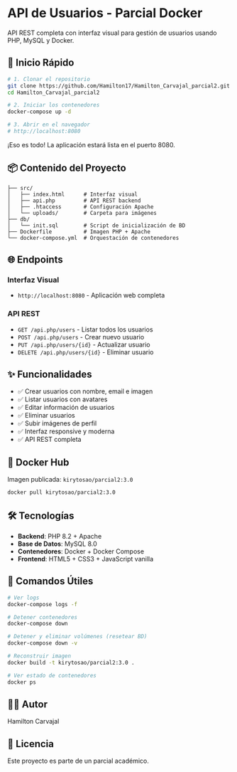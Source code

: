 # API de Usuarios - Parcial Docker

API REST completa con interfaz visual para gestión de usuarios usando PHP, MySQL y Docker.

## 🚀 Inicio Rápido

```bash
# 1. Clonar el repositorio
git clone https://github.com/Hamilton17/Hamilton_Carvajal_parcial2.git
cd Hamilton_Carvajal_parcial2

# 2. Iniciar los contenedores
docker-compose up -d

# 3. Abrir en el navegador
# http://localhost:8080
```

¡Eso es todo! La aplicación estará lista en el puerto 8080.

## 📦 Contenido del Proyecto

```
├── src/
│   ├── index.html      # Interfaz visual
│   ├── api.php         # API REST backend
│   ├── .htaccess       # Configuración Apache
│   └── uploads/        # Carpeta para imágenes
├── db/
│   └── init.sql        # Script de inicialización de BD
├── Dockerfile          # Imagen PHP + Apache
└── docker-compose.yml  # Orquestación de contenedores
```

## 🌐 Endpoints

### Interfaz Visual
- `http://localhost:8080` - Aplicación web completa

### API REST
- `GET /api.php/users` - Listar todos los usuarios
- `POST /api.php/users` - Crear nuevo usuario
- `PUT /api.php/users/{id}` - Actualizar usuario
- `DELETE /api.php/users/{id}` - Eliminar usuario

## ✨ Funcionalidades

- ✅ Crear usuarios con nombre, email e imagen
- ✅ Listar usuarios con avatares
- ✅ Editar información de usuarios
- ✅ Eliminar usuarios
- ✅ Subir imágenes de perfil
- ✅ Interfaz responsive y moderna
- ✅ API REST completa

## 🐳 Docker Hub

Imagen publicada: `kirytosao/parcial2:3.0`

```bash
docker pull kirytosao/parcial2:3.0
```

## 🛠️ Tecnologías

- **Backend**: PHP 8.2 + Apache
- **Base de Datos**: MySQL 8.0
- **Contenedores**: Docker + Docker Compose
- **Frontend**: HTML5 + CSS3 + JavaScript vanilla

## 📝 Comandos Útiles

```bash
# Ver logs
docker-compose logs -f

# Detener contenedores
docker-compose down

# Detener y eliminar volúmenes (resetear BD)
docker-compose down -v

# Reconstruir imagen
docker build -t kirytosao/parcial2:3.0 .

# Ver estado de contenedores
docker ps
```

## 👨‍💻 Autor

Hamilton Carvajal

## 📄 Licencia

Este proyecto es parte de un parcial académico.
